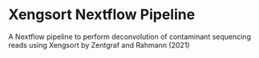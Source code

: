 # Xengsort Nextflow Pipeline
A Nextflow pipeline to perform deconvolution of contaminant sequencing reads using Xengsort by Zentgraf and Rahmann (2021)


